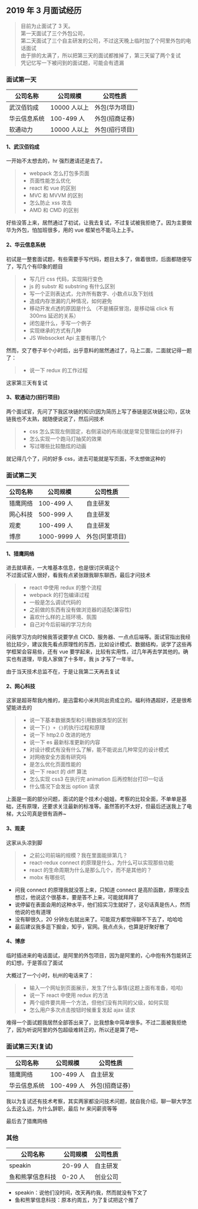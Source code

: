 ## 2019 年 3 月面试经历

> 目前为止面试了 3 天。</br>
> 第一天面试了三个外包公司， </br>
> 第二天面试了三个自主研发的公司，不过这天晚上临时加了个阿里外包的电话面试</br>
> 由于排的太满了，所以把第三天的面试都推掉了，第三天留了两个复试</br>
> 凭记忆写一下被问到的面试题，可能会有遗漏

### 面试第一天

| 公司名称     | 公司规模     | 公司性质       |
| ------------ | ------------ | -------------- |
| 武汉佰钧成   | 10000 人以上 | 外包(华为项目) |
| 华云信息系统 | 100-499 人   | 外包(招商证券) |
| 软通动力     | 10000 人以上 | 外包(招行项目) |

#### 1、武汉佰钧成

一开始不太想去的，hr 强烈邀请还是去了。

> - webpack 怎么打包多页面
> - 页面性能怎么优化
> - react 和 vue 的区别
> - MVC 和 MVVM 的区别
> - 怎么防止 xss 攻击
> - AMD 和 CMD 的区别

好些没答上来，居然通过了初试，让我去复试，不过复试被我拒绝了。因为主要做华为外包，怕加班很多，用的 vue 框架也不能马上上手。

#### 2、华云信息系统

初试是一整套面试题，有些需要手写代码，题目太多了，做着很烦，后面都随便写了，写几个有印象的题目

> - 写几行 css 代码，实现隔行变色
> - js 的 substr 和 substring 有什么区别
> - 写一个正则表达式，允许所有数字、小数点以及下划线
> - 造成内存泄漏的几种情况，如何避免
> - 移动开发点透的原因是什么 （不是捕获冒泡，是移动端 click 有 300ms 延迟的关系）
> - 闭包是什么，手写一个例子
> - 实现继承的方式有几种
> - JS Websocket Api 主要有哪几个

然而，交了卷子半个小时后，出乎意料的居然通过了，马上二面，二面就记得一题了：

> - 说一下 redux 的工作过程

这家第三天有复试

#### 3、软通动力(招行项目)

两个面试官，先问了下我区块链的知识(因为简历上写了泰链是区块链公司)，区块链我也不太熟，就随便说说了，然后问技术

> - css 怎么实现左侧固定，右侧滚动的布局(就是常见管理后台的样子)
> - 怎么实现一个跑马灯抽奖的效果
> - 写过哪些比较酷炫的动画

就记得几个了，问的好多 css，进去可能就是写页面，不太想做这种的

### 面试第二天

| 公司名称 | 公司规模     | 公司性质       |
| -------- | ------------ | -------------- |
| 猎鹰网络 | 100-499 人   | 自主研发       |
| 网心科技 | 500-999 人   | 自主研发       |
| 观麦     | 100-499 人   | 自主研发       |
| 博彦     | 1000-9999 人 | 外包(阿里项目) |

#### 1、猎鹰网络

进去就填表，一大堆基本信息，也是很讨厌填这个  
不过面试官人很好，看我有点紧张跟我聊东聊西，最后才问技术

> - react 中使用 redux 的整个流程
> - webpack 的打包编译过程
> - 一般是怎么调试代码的
> - 之前做的东西有没有做浏览器的适配(兼容性)
> - 喜欢什么样的上班环境、氛围
> - 自己对今后前端的学习方向

问我学习方向时候我答说要学点 CICD、服务器、一点点后端等。面试官指出我经验比较少，建议我先看点原理性的东西，比如设计模式、数据结构，说学了这些再学框架会容易些，还有 vue 要学起来，比较有实用性，过几年再去学其他的。确实也有道理，毕竟人家做了十多年，我 js 才写了一年半。

由于当天技术总监不在，于是让我第二天再去复试

#### 2、网心科技

这家是超哥帮我内推的，是迅雷和小米共同出资成立的。福利待遇超好，还是很希望能进去的

> - 说一下基本数据类型和引用数据类型的区别
> - 说一下`{} + {}`的执行过程和原理
> - 说一下 http2.0 改进的地方
> - 说一下 es 最新标准更新的内容
> - 对设计模式有没有什么了解，能不能说出几种常见的设计模式
> - 对网络安全方面有研究吗
> - 是怎么优化页面性能的
> - 说一下 react 的 diff 算法
> - 怎么实现 css3 在执行完 animation 后再控制台打印一句话
> - 什么情况下会发出 option 请求

上面是一面的部分问题，面试的是个技术小姐姐，考察的比较全面，不单单是基础，还有原理，还要求关注最新的标准等。虽然答的不太好，但最后还送我上了电梯，大公司真是很有涵养~

#### 3、观麦

这家从头凉到脚

> - 之前公司前端的规模？我在里面能排第几？
> - react-redux connect 的原理是什么，为什么可以实现那些功能
> - react 的生命周期为什么是那么几个，而不是其他的？
> - mobx 有哪些坑

- 问我 connect 的原理我就没答上来，只知道 connect 是高阶函数，原理没去想过，他说这个很基本，要是答不上来，可能就拜拜了
- 说停留在表面会用的这种水平，他们招实习生就好了，这句话真是伤人，然而他说的也有道理
- 没有聊很久，20 分钟左右就出来了。可能双方都觉得聊不下去了，哈哈哈
- 最后建议我多逛下掘金，知乎，官网。我点点头，也算是好聚好散了

#### 4、博彦

临时插进来的电话面试，是阿里的外包项目，因为是阿里的，心中抱有外包能转正的幻想，于是答应了面试

大概过了一个小时，杭州的电话来了：

> - 输入一个网址到页面展示，发生了什么事情(这题上面有准备，哈哈)
> - 说一下 react 中使用 redux 的方法
> - 两个组件要共用一个方法，但他们没有共同的父级，如何实现
> - 怎么用户多次点击按钮时候重复发起 ajax 请求

难得一个面试题我居然全部答出来了，比我想象中简单很多。不过二面被我拒绝了，因为听说阿里的外包超级难转正的，所以还是算了吧~

### 面试第三天(复试)

| 公司名称     | 公司规模   | 公司性质       |
| ------------ | ---------- | -------------- |
| 猎鹰网络     | 100-499 人 | 自主研发       |
| 华云信息系统 | 100-499 人 | 外包(招商证券) |

我以为复试还有技术考察，其实两家都没问技术问题，就自我介绍，聊一聊大学怎么去这么远，为什么辞职，最后 hr 来问薪资等等

最后去了猎鹰网络

### 其他

| 公司名称         | 公司规模 | 公司性质 |
| ---------------- | -------- | -------- |
| speakin          | 20-99 人 | 自主研发 |
| 鱼和熊掌信息科技 | 0-20 人  | 创业公司 |

- speakin：说他们没时间，改天再约我，然而就没有下文了
- 鱼和熊掌信息科技：原本约周五，为了复试把这个推了
